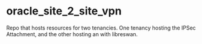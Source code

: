 # oracle_site_2_site_vpn
Repo that hosts resources for two tenancies. One tenancy hosting the IPSec Attachment, and the other hosting an with libreswan.
